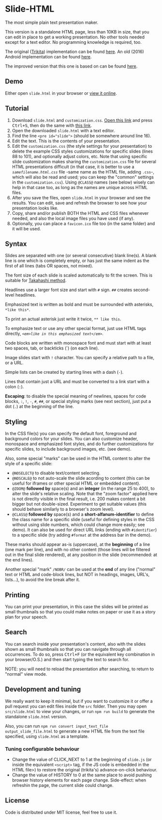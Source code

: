 # Slide-HTML

The most simple plain text presentation maker.

This version is a standalone HTML page, less than 10KB in size, that you can edit in place to get
a working presentation. No other tools needed except for a text editor.
No programming knowledge is required, too.

The original ([Trikita](http://trikita.co)) implementation can be found [here](https://github.com/trikita/slide-html).
An old (2016) Android implementation can be found [here](https://github.com/trikita/slide).

The improved version that this one is based on can be found [here](https://github.com/jloow/slide-html).

## Demo

Either open `slide.html` in your browser or [view it online](https://pachi-belero.github.io/slide-html/slide.html).

## Tutorial

1. Download `slide.html` and `customization.css`.
 [Open this link](https://raw.githubusercontent.com/pachi-belero/slide-html/master/slide.html)
 and press <kbd>Ctrl+S</kbd>, then do the same with
 [this link](https://raw.githubusercontent.com/pachi-belero/slide-html/master/customization.css).
2. Open the downloaded `slide.html` with a text editor.
3. Find the line `<pre id="slide">` (should be somewhere around line 16).
4. Edit the text. This is the contents of your presentation.
5. Edit the `customization.css` (the style settings for your presentation) to delete the example CSS
styles customizations for specific slides (lines 88 to 101), and optionally adjust colors, etc.
Note that using specific slide customization makes sharing the `customization.css` file for several
HTML presentations difficult (in that case, it is better to use a *`samefilename.html.css`* file
-same name as the HTML file, adding `.css`-, which will also be read and used; you can keep the
"common" settings in the `customization.css`). Using `@CLASS@` names (see below) wisely can help in
that case too, as long as the names are unique across HTML files.
6. After you save the files, open `slide.html` in your browser and see the results. You can edit,
save and refresh the browser to see how your presentation looks like.
7. Copy, share and/or publish BOTH the HTML and CSS files whenever needed, and also the local image
files you have used (if any).
8. Optionally, you can place a `favicon.ico` file too (in the same folder) and it will be used.

## Syntax

Slides are separated with one (or several consecutive) blank line(s). A blank line is one which is
completely empty, or has just the same indent as the first of all lines (tabs OR spaces, not mixed).

The font size of each slide is scaled automatically to fit the screen. This is
suitable for [Takahashi method](https://en.wikipedia.org/wiki/Takahashi_method).

Headlines use a larger font size and start with `#` sign. `##` creates second-level headlines.

Emphasized text is written as bold and must be surrounded with asterisks, `*like this*`.

To print an actual asterisk just write it twice, `** like this`.

To emphasize text or use any other special format, just use HTML tags directly, *`<em>like in this emphasized text</em>`*.

Code blocks are written with monospace font and must start with at least two spaces, tab, or
backticks (\`) (on each line).

Image slides start with `!` character. You can specify a relative path to a file, or a URL.

Simple lists can be created by starting lines with a dash (`-`).

Lines that contain just a URL and must be converted to a link start with a colon (`:`).

**Escaping**: to disable the special meaning of newlines, spaces for code blocks, `:`, `!`, `-`, `#`, `##`,
or special styling marks (see next section), just put a dot (`.`) at the beginning of the line.

## Styling

In the CSS file(s) you can specify the default font, foreground and background colors for your
slides. You can also customize header, monospace and emphasized font styles, and do further
customizations for specific slides, to include background images, etc. (see demo).

Also, some special "marks" can be used in the HTML content to alter the style of a specific slide:

- `@NOSELECT@` to disable text/content selecting.
- `@NOSCALE@` to not auto-scale the slide acording to content (this can be useful for iframes or
other special HTML or embedded content).
- `@ZOOM@` **followed by** space(s) and an **integer** (in the range 25 to 400), to alter the
slide's relative scaling. Note that the "zoom factor" applied here is not direclty visible in the
final result, i.e. 200 makes content a bit bigger but not double-sized. Experiment to get suitable
values (this should behave similarly to a browser's zoom level).
- `@CLASS@` **followed by** space(s) and a **short-alfanum-identifier** to define the class name
for a specific slide (useful for defining styles in the CSS without using slide numbers, which
could change more easily; see demo). It can also be used for direct URL links (ending with
`#identifier`) to a specific slide (try adding `#format` at the address bar in the demo).

These marks should appear as-is (uppercase), at the **beginning** of a line (one mark per line),
and with no other content (those lines will be filtered out in the final slide rendered), at any
position in the slide (recommended: at the end lines).

Another special "mark" `/NOBR/` can be used at the **end** of any line ("normal" text or HTML and
code-block lines, but NOT in headings, images, URL's, lists...), to avoid the line break after it.

## Printing

You can print your presentation, in this case the slides will be printed as small thumbnails
so that you could make notes on paper or use it as a story plan for your speech.

## Search

You can search inside your presentation's content, also with the slides shown as small thumbnails
so that you can navigate through all occurrences. To do so, press <kbd>Ctrl+F</kbd> (or the equivalent
key combination in your browser/O.S.) and then start typing the text to search for.

NOTE: you will need to reload the presentation after searching, to return to "normal" view mode.

## Development and tuning

We really want to keep it minimal, but if you want to customize it or offer a pull request you
can edit files inside the `src` folder. Then you may open `src/slide.html` to view your changes,
or run `npm run build` to generate the standalone `slide.html` version.

Also, you can run `npm run convert input_text_file output_slide_file.html` to generate a new
HTML file from the text file specified, using `slide.html` as a template.

### Tuning configurable behaviour

- Change the value of CLICK_NEXT to 1 at the beginning of `slide.js` (or inside the equivalent
`<script>` tag, if the JS code is embedded in the HTML file>) to restore the original (trikita's)
advance-on-click behaviour.
- Change the value of HISTORY to 0 at the same place to avoid pushing browser history elements
for each page change. Side-effect: when refreshin the page, the current slide could change.

## License

Code is distributed under MIT license, feel free to use it.
